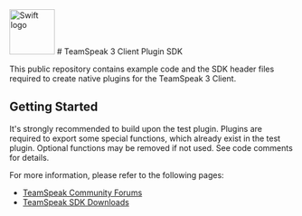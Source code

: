 <img src="https://www.teamspeak.com/assets/logos/teamspeak.png" alt="Swift logo" height="80">
# TeamSpeak 3 Client Plugin SDK

This public repository contains example code and the SDK header files required to create native 
plugins for the TeamSpeak 3 Client.

## Getting Started

It's strongly recommended to build upon the test plugin. Plugins are required to export some 
special functions, which already exist in the test plugin. Optional functions may be removed 
if not used. See code comments for details.

For more information, please refer to the following pages:

- [TeamSpeak Community Forums](https://forum.teamspeak.com)
- [TeamSpeak SDK Downloads](https://www.teamspeak.com/downloads#sdk)
